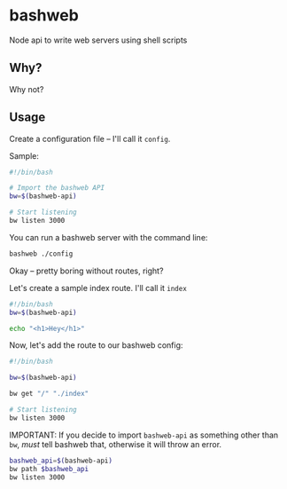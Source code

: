 # bashweb

Node api to write web servers using shell scripts

## Why?

Why not?

## Usage

Create a configuration file – I'll call it `config`.

Sample:
```bash
#!/bin/bash

# Import the bashweb API
bw=$(bashweb-api)

# Start listening
bw listen 3000
```

You can run a bashweb server with the command line:

```bash
bashweb ./config
```

Okay – pretty boring without routes, right?

Let's create a sample index route. I'll call it `index`

```bash
#!/bin/bash
bw=$(bashweb-api)

echo "<h1>Hey</h1>"
```

Now, let's add the route to our bashweb config:

```bash
#!/bin/bash

bw=$(bashweb-api)

bw get "/" "./index"

# Start listening
bw listen 3000
```

IMPORTANT: If you decide to import `bashweb-api` as something other than `bw`, *must* tell bashweb that, otherwise it will throw an error.

```bash
bashweb_api=$(bashweb-api)
bw path $bashweb_api
bw listen 3000
```